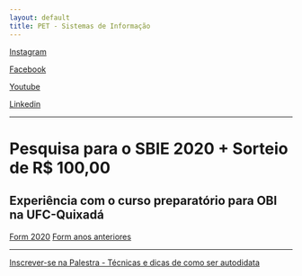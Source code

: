 ```yaml
---
layout: default
title: PET - Sistemas de Informação
---
```


<a href="https://www.instagram.com/petsi.ufc/" class="btn" target="_blank"><i class="fab fa-instagram"></i> Instagram</a>

<a href="https://www.facebook.com/petsiufc" class="btn" target="_blank"><i class="fab fa-facebook-square"></i> Facebook</a>

<a href="https://www.youtube.com/channel/UCnktWER26p3YdGJMZULGPnw" class="btn"><i class="fab fa-youtube"></i> Youtube</a>

<a href="https://www.linkedin.com/in/pet-si-2920571ab" class="btn"><i class="fab fa-linkedin"></i> Linkedin</a>

---
# Pesquisa para o SBIE 2020 + Sorteio de R$ 100,00
## Experiência com o curso preparatório para OBI na UFC-Quixadá
 
<a href="http://bit.ly/avobi2020" class="btn"><i class="fas fa-clipboard-check"></i> Form 2020</a>
<a href="http://bit.ly/avobi2020" class="btn"><i class="fas fa-clipboard-check"></i> Form anos anteriores</a>

---

<a href="https://bit.ly/3esvvO5" class="btn"><i class="fas fa-laptop-house"></i> Inscrever-se na Palestra - Técnicas e dicas de como ser autodidata</a>
